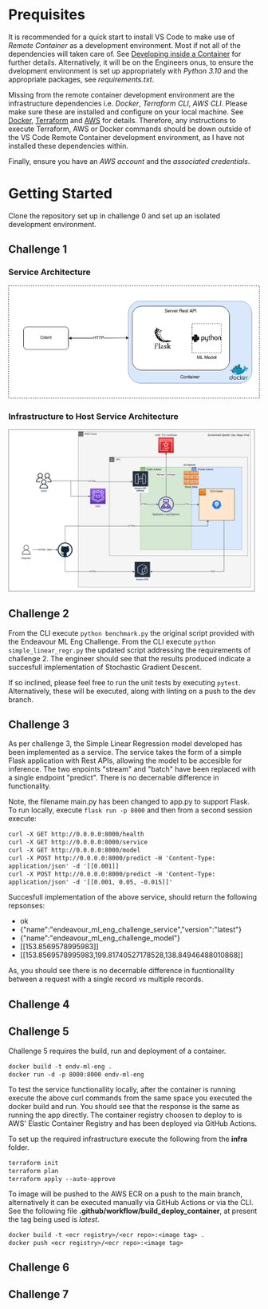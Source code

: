 
# Prequisites 

It is recommended for a quick start to install VS Code to make use of *Remote Container* 
as a development environment. Most if not all of the dependencies will taken care of. See 
[Developing inside a Container](https://code.visualstudio.com/docs/remote/containers) for 
further details. Alternatively, it will be on the Engineers onus, to ensure the dvelopment 
environment is set up appropriately with *Python 3.10* and the appropriate packages, see 
*requirements.txt*.

Missing from the remote container development environment are the infrastructure 
dependencies i.e. *Docker*, *Terraform CLI*, *AWS CLI*. Please make sure these are installed 
and configure on your local machine. See [Docker](https://docs.docker.com/engine/install/), [Terraform](https://learn.hashicorp.com/tutorials/terraform/install-cli?in=terraform/aws-get-started) and [AWS](https://docs.aws.amazon.com/cli/latest/userguide/getting-started-install.html) for details. 
Therefore, any instructions to execute Terraform, AWS or Docker commands should be down outside 
of the VS Code Remote Container development environment, as I have not installed these dependencies within.

Finally, ensure you have an *AWS account* and the *associated credentials*. 

# Getting Started
Clone the repository set up in challenge 0 and set up an isolated development environment. 


## Challenge 1

### Service Architecture
![img.png](simple-architecture.png)

### Infrastructure to Host Service Architecture 
![img.png](infrastructure-architecture.png)

## Challenge 2
From the CLI execute `python benchmark.py` the original script provided with the Endeavour 
ML Eng Challenge. From the CLI execute `python simple_linear_regr.py` the updated 
script addressing the requirements of challenge 2. The engineer should see that the results 
produced indicate a succesfull implementation of Stochastic Gradient Descent. 

If so inclined, please feel free to run the unit tests by executing `pytest`. Alternatively, 
these will be executed, along with linting on a push to the dev branch. 

## Challenge 3
As per challenge 3, the Simple Linear Regression model developed has been implemented as a 
service. The service takes the form of a simple Flask application with Rest APIs, allowing 
the model to be accesible for inference. The two enpoints "stream" and "batch" have been 
replaced with a single endpoint "predict". There is no decernable difference in functionality. 

Note, the filename main.py has been changed to app.py to support Flask. To run locally, 
execute `flask run -p 8000` and then from a second session execute: 

```
curl -X GET http://0.0.0.0:8000/health
curl -X GET http://0.0.0.0:8000/service
curl -X GET http://0.0.0.0:8000/model
curl -X POST http://0.0.0.0:8000/predict -H 'Content-Type: application/json' -d '[[0.001]]
curl -X POST http://0.0.0.0:8000/predict -H 'Content-Type: application/json' -d '[[0.001, 0.05, -0.015]]'
```

Succesfull implementation of the above service, should return the following repsonses:
* ok
* {"name":"endeavour_ml_eng_challenge_service","version":"latest"}
* {"name":"endeavour_ml_eng_challenge_model"}
* [[153.8569578995983]]
* [[153.8569578995983,199.81740527178528,138.84946488010868]]

As, you should see there is no decernable difference in fucntionallity between a request with 
a single record vs multiple records. 

## Challenge 4

## Challenge 5
Challenge 5 requires the build, run and deployment of a container. 

```
docker build -t endv-ml-eng .
docker run -d -p 8000:8000 endv-ml-eng
```

To test the service functionallity locally, after the container is running execute the above curl 
commands from the same space you executed the docker build and run. You should see that the 
response is the same as running the app directly. The container registry choosen to deploy to is 
AWS' Elastic Container Registry and has been deployed via GitHub Actions.

To set up the required infrastructure execute the following from the **infra** folder.

```
terraform init
terraform plan
terraform apply --auto-approve
```

To image will be pushed to the AWS ECR on a push to the main branch, alternatively it can be executed 
manually via GitHub Actions or via the CLI. See the following file **.github/workflow/build_deploy_container**, 
at present the tag being used is *latest*.

```
docker build -t <ecr registry>/<ecr repo>:<image tag> .
docker push <ecr registry>/<ecr repo>:<image tag>
```

## Challenge 6


## Challenge 7

